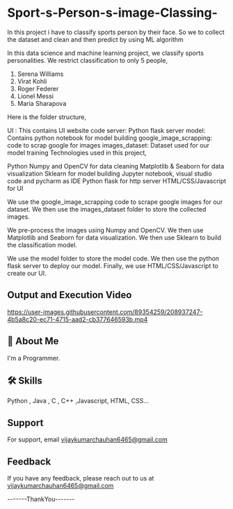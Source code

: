 # Sport-s-Person-s-image-Classing-
In this project i have to classify sports person by their face. So we to collect the dataset and clean and then predict by using ML algorithm

In this data science and machine learning project, we classify sports personalities. We restrict classification to only 5 people,


1. Serena Williams
2. Virat Kohli
3. Roger Federer
4. Lionel Messi
5. Maria Sharapova

Here is the folder structure,

UI : This contains UI website code
server: Python flask server
model: Contains python notebook for model building
google_image_scrapping: code to scrap google for images
images_dataset: Dataset used for our model training
Technologies used in this project,

Python
Numpy and OpenCV for data cleaning
Matplotlib & Seaborn for data visualization
Sklearn for model building
Jupyter notebook, visual studio code and pycharm as IDE
Python flask for http server
HTML/CSS/Javascript for UI

We use the google_image_scrapping code to scrape google images for our dataset. We then use the images_dataset folder to store the collected images.

We pre-process the images using Numpy and OpenCV. We then use Matplotlib and Seaborn for data visualization. We then use Sklearn to build the classification model.

We use the model folder to store the model code. We then use the python flask server to deploy our model. Finally, we use HTML/CSS/Javascript to create our UI.


## Output and Execution Video 

https://user-images.githubusercontent.com/89354259/208937247-4b5a8c20-ec71-4715-aad2-cb377646593b.mp4


## 🚀 About Me
I'm a Programmer.



## 🛠 Skills
Python , Java , C , C++ ,Javascript, HTML, CSS...



    
## Support

For support, email vijaykumarchauhan6465@gmail.com 

## Feedback

If you have any feedback, please reach out to us at vijaykumarchauhan6465@gmail.com


-------ThankYou-------
